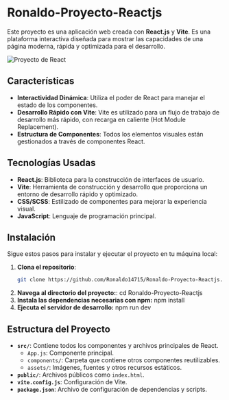 # Ronaldo-Proyecto-Reactjs

Este proyecto es una aplicación web creada con **React.js** y **Vite**. Es una plataforma interactiva diseñada para mostrar las capacidades de una página moderna, rápida y optimizada para el desarrollo.

![Proyecto de React](https://ibb.co/6yvd0F6)

## Características

- **Interactividad Dinámica**: Utiliza el poder de React para manejar el estado de los componentes.
- **Desarrollo Rápido con Vite**: Vite es utilizado para un flujo de trabajo de desarrollo más rápido, con recarga en caliente (Hot Module Replacement).
- **Estructura de Componentes**: Todos los elementos visuales están gestionados a través de componentes React.

## Tecnologías Usadas

- **React.js**: Biblioteca para la construcción de interfaces de usuario.
- **Vite**: Herramienta de construcción y desarrollo que proporciona un entorno de desarrollo rápido y optimizado.
- **CSS/SCSS**: Estilizado de componentes para mejorar la experiencia visual.
- **JavaScript**: Lenguaje de programación principal.

## Instalación

Sigue estos pasos para instalar y ejecutar el proyecto en tu máquina local:

1. **Clona el repositorio**:
   ```bash
   git clone https://github.com/Ronaldo14715/Ronaldo-Proyecto-Reactjs.git
2. **Navega al directorio del proyecto:**:
    cd Ronaldo-Proyecto-Reactjs
3. **Instala las dependencias necesarias con npm:**
    npm install
4. **Ejecuta el servidor de desarrollo:**
    npm run dev

## Estructura del Proyecto

- **`src/`**: Contiene todos los componentes y archivos principales de React.
  - `App.js`: Componente principal.
  - `components/`: Carpeta que contiene otros componentes reutilizables.
  - `assets/`: Imágenes, fuentes y otros recursos estáticos.
- **`public/`**: Archivos públicos como `index.html`.
- **`vite.config.js`**: Configuración de Vite.
- **`package.json`**: Archivo de configuración de dependencias y scripts.